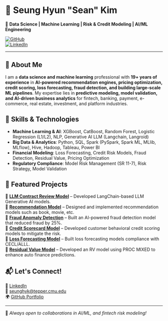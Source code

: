 # 👋 Seung Hyun "Sean" Kim  
🚀 **Data Science | Machine Learning | Risk & Credit Modeling | AI/ML Engineering**  

[![GitHub](https://img.shields.io/badge/GitHub-seankim0-black?style=flat-square&logo=github)](https://github.com/seankim0)  
[![LinkedIn](https://img.shields.io/badge/LinkedIn-SeanKim-blue?style=flat-square&logo=linkedin)](https://www.linkedin.com/in/sean-seunghyun-kim/)  

---

## 🔹 About Me  
I am a **data science and machine learning** professional with **19+ years of experience** in **AI-powered recommendation engines, pricing optimization, credit scoring, loss forecasting, fraud detection, and building large-scale ML pipelines**. My expertise lies in **predictive modeling, model validation, and AI-driven business analytics** for fintech, banking, payment, e-commerce, real estate, investment, and platform industries.

## 🔹 Skills & Technologies  
- **Machine Learning & AI**: XGBoost, CatBoost, Random Forest, Logistic Regression (L1/L2), NLP, Generative AI LLM (Langchain, Langroid)  
- **Big Data & Analytics**: Python, SQL, Spark (PySpark, Spark ML, MLlib, MLflow), Hive, Hadoop, Tableau, Power BI  
- **Financial Modeling**: Loss Forecasting, Credit Risk Models, Fraud Detection, Residual Value, Pricing Optimization  
- **Regulatory Compliance**: Model Risk Management (SR 11-7), Risk Strategy, Model Validation  

## 🔹 Featured Projects  
📌 **[LLM Contract Review Model](https://github.com/seankim0/langchain_llm)** – Developed LangChain-based LLM Generative AI models.<br>
📌 **[Recommendation Model](#)** – Designed and implemented recommendation models such as book, movie, etc.<br>
📌 **[Fraud Anomaly Detection](#)** – Built an AI-powered fraud detection model that reduced fraud by 25%.<br>
📌 **[Credit Scorecard Model](#)** – Developed customer behavioral credit scoring models to mitigate the risk.<br>
📌 **[Loss Forecasting Model](#)** – Built loss forecasting models compliance with CECL/ALLL.<br>
📌 **[Residual Value Model](#)** – Developed an RV model using PROC MIXED to enhance auto finance predictions.<br>

## 📬 Let's Connect!  
💼 [LinkedIn](https://www.linkedin.com/in/sean-seunghyun-kim/)  
📧 seunghyk@tepper.cmu.edu  
🌍 [GitHub Portfolio](https://github.com/seankim0)  

---

🚀 *Always open to collaborations in AI/ML, and fintech risk modeling!*  
